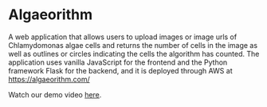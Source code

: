 # Algaeorithm
A web application that allows users to upload images or image urls of Chlamydomonas algae cells and returns the number of cells in the image as well as outlines or circles indicating the cells the algorithm has counted. 
The application uses vanilla JavaScript for the frontend and the Python framework Flask for the backend, and it is deployed through AWS at https://algaeorithm.com/

Watch our demo video <a href="https://www.youtube.com/watch?v=xL7aTt8Xcdo">here</a>.
